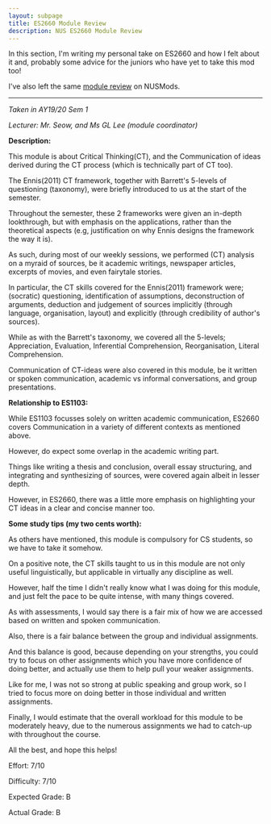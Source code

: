 ```yaml
---
layout: subpage
title: ES2660 Module Review
description: NUS ES2660 Module Review
---
```


In this section, I'm writing my personal take on ES2660 and how I felt about it and, probably some
advice for the juniors who have yet to take this mod too!

I've also left the same [module review](https://nusmods.com/modules/ES2660/communicating-in-the-information-age)
on NUSMods.

---

_Taken in AY19/20 Sem 1_

_Lecturer: Mr. Seow, and Ms GL Lee (module coordinator)_

**Description:**

This module is about Critical Thinking(CT), and the Communication of ideas derived
during the CT process (which is technically part of CT too).

The Ennis(2011) CT framework, together with Barrett's 5-levels of questioning (taxonomy),
were briefly introduced to us at the start of the semester.

Throughout the semester, these 2 frameworks were given an in-depth lookthrough, but with
emphasis on the applications, rather than the theoretical aspects (e.g, justification on
why Ennis designs the framework the way it is).

As such, during most of our weekly sessions, we performed (CT) analysis on a myraid of
sources, be it academic writings, newspaper articles, excerpts of movies, and even
fairytale stories.

In particular, the CT skills covered for the Ennis(2011) framework were; (socratic)
questioning, identification of assumptions, deconstruction of arguments,
deduction and judgement of sources implicitly (through language, organisation,
layout) and explicitly (through credibility of author's sources).

While as with the Barrett's taxonomy, we covered all the 5-levels; Appreciation,
Evaluation, Inferential Comprehension, Reorganisation, Literal Comprehension.

Communication of CT-ideas were also covered in this module, be it written or spoken
communication, academic vs informal conversations, and group presentations.

**Relationship to ES1103:**

While ES1103 focusses solely on written academic communication, ES2660 covers
Communication in a variety of different contexts as mentioned above.

However, do expect some overlap in the academic writing part.

Things like writing a thesis and conclusion, overall essay structuring, and
integrating and synthesizing of sources, were covered again albeit in lesser
depth.

However, in ES2660, there was a little more emphasis on highlighting your CT
ideas in a clear and concise manner too.

**Some study tips (my two cents worth):**

As others have mentioned, this module is compulsory for CS students, so we have
to take it somehow.

On a positive note, the CT skills taught to us in this module are not only useful
linguistically, but applicable in virtually any discipline as well.

However, half the time I didn't really know what I was doing for this module,
and just felt the pace to be quite intense, with many things covered.

As with assessments, I would say there is a fair mix of how we are accessed based
on written and spoken communication.

Also, there is a fair balance between the group and individual assignments.

And this balance is good, because depending on your strengths, you could try to focus
on other assignments which you have more confidence of doing better, and
actually use them to help pull your weaker assignments.

Like for me, I was not so strong at public speaking and group work, so I tried to
focus more on doing better in those individual and written assignments.

Finally, I would estimate that the overall workload for this module to be moderately
heavy, due to the numerous assignments we had to catch-up with throughout the course.

All the best, and hope this helps!

Effort: 7/10

Difficulty: 7/10

Expected Grade: B

Actual Grade: B
